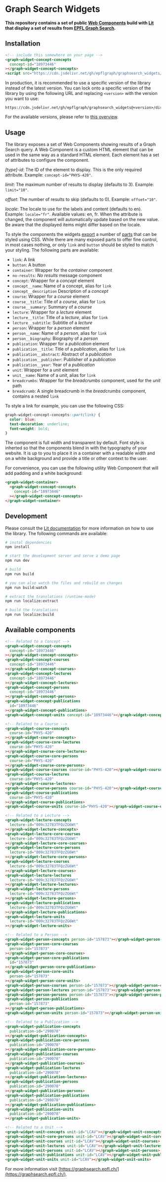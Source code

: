 # Graph Search Widgets

**This repository contains a set of public [Web Components](https://developer.mozilla.org/en-US/docs/Web/API/Web_components) build with [Lit](https://lit.dev/) that display a set of results from [EPFL Graph Search](https://graphsearch.epfl.ch/).**

## Installation

```html
<!-- include this somewhere on your page -->
<graph-widget-concept-concepts
  concept-id="18973446"
></graph-widget-concept-concepts>
<script src="https://cdn.jsdelivr.net/gh/epflgraph/graphsearch_widgets/dist/index.js"></script>
```

In production, it is recommended to use a specific version of the library instead of the latest version. You can lock onto a specific version of the library by using the following URL and replacing `<version>` with the version you want to use:

```
https://cdn.jsdelivr.net/gh/epflgraph/graphsearch_widgets@<version>/dist/index.js
```

For the available versions, please refer to [this overview](https://github.com/epflgraph/graphsearch_widgets/tags).

## Usage

The library exposes a set of Web Components showing results of a Graph Search query. A Web Component is a custom HTML element that can be used in the same way as a standard HTML element. Each element has a set of attributes to configure the component.

_[type]-id_: The ID of the element to display. This is the only required attribute. Example: `concept-id="PHYS-420"`.

_limit_: The maximum number of results to display (defaults to 3). Example: `limit="10"`.

_offset_: The number of results to skip (defaults to 0). Example: `offset="10"`.

_locale_: The locale to use for the labels and content (defaults to en). Example: `locale="fr"`. Available values: en, fr. When the attribute is changed, the component will automatically update based on the new value. Be aware that the displayed items might differ based on the locale.

To style the components the widgets [export](https://developer.mozilla.org/en-US/docs/Web/HTML/Global_attributes/exportparts) a number of [parts](https://developer.mozilla.org/en-US/docs/Web/HTML/Global_attributes/part) that can be styled using CSS. While there are many exposed parts to offer fine control, in most cases nothing, or only `link` and `button` should be styled to match your styling. The following parts are available:

- `link`: A link
- `button`: A button
- `container`: Wrapper for the _container_ component
- `no-results`: _No results_ message component
- `concept`: Wrapper for a _concept_ element
- `concept__name`: Name of a concept, alias for `link`
- `concept__description` Description of a _concept_
- `course`: Wrapper for a _course_ element
- `course__title`: Title of a _course_, alias for `link`
- `course__summary`: Summary of a _course_
- `lecture`: Wrapper for a _lecture_ element
- `lecture__title`: Title of a _lecture_, alias for `link`
- `lecture__subtitle`: Subtitle of a _lecture_
- `person`: Wrapper for a _person_ element
- `person__name`: Name of a _person_, alias for `link`
- `person__biography`: Biography of a _person_
- `publication`: Wrapper for a _publication_ element
- `publication__title`: Title of a _publication_, alias for `link`
- `publication__abstract`: Abstract of a _publication_
- `publication__publisher`: Publisher of a _publication_
- `publication__year`: Year of a _publication_
- `unit`: Wrapper for a _unit_ element
- `unit__name`: Name of a _unit_, alias for `link`
- `breadcrumbs`: Wrapper for the _breadcrumbs_ component, used for the _unit_ path
- `breadcrumb`: A single breadcrumb in the _breadcrumbs_ component, contains a nested `link`

To style a link for example, you can use the following CSS:

```css
graph-widget-concept-concepts::part(link) {
  color: blue;
  text-decoration: underline;
  font-weight: bold;
}
```

The component is full width and transparent by default. Font style is inherted so that the components blend in with the typography of your website. It is up to you to place it in a container with a readable width and on a white background and provide a title or other context to the user.

For convenience, you can use the following utility Web Component that will add padding and a white background:

```html
<graph-widget-container>
  <graph-widget-concept-concepts
    concept-id="18973446"
  ></graph-widget-concept-concepts>
</graph-widget-container>
```

## Development

Please consult the [Lit documentation](https://lit.dev/) for more information on how to use the library. The following commands are available:

```bash
# instal dependencies
npm install

# start the development server and serve a demo page
npm run dev

# build
npm run build

# you can also watch the files and rebuild on changes
npm run build:watch

# extract the translations (runtime-mode)
npm run localize:extract

# build the translations
npm run localize:build
```

## Available components

```html
<!-- Related to a Concept -->
<graph-widget-concept-concepts
  concept-id="18973446"
></graph-widget-concept-concepts>
<graph-widget-concept-courses
  concept-id="18973446"
></graph-widget-concept-courses>
<graph-widget-concept-lectures
  concept-id="18973446"
></graph-widget-concept-lectures>
<graph-widget-concept-persons
  concept-id="18973446"
></graph-widget-concept-persons>
<graph-widget-concept-publications
  id="18973446"
></graph-widget-concept-publications>
<graph-widget-concept-units concept-id="18973446"></graph-widget-concept-units>

<!-- Related to a Course -->
<graph-widget-course-concepts
  course-id="PHYS-420"
></graph-widget-course-concepts>
<graph-widget-course-core-lectures
  course-id="PHYS-420"
></graph-widget-course-core-lectures>
<graph-widget-course-core-persons
  course-id="PHYS-420"
></graph-widget-course-core-persons>
<graph-widget-course-courses course-id="PHYS-420"></graph-widget-course-courses>
<graph-widget-course-lectures
  course-id="PHYS-420"
></graph-widget-course-lectures>
<graph-widget-course-persons course-id="PHYS-420"></graph-widget-course-persons>
<graph-widget-course-publications
  course-id="PHYS-420"
></graph-widget-course-publications>
<graph-widget-course-units course-id="PHYS-420"></graph-widget-course-units>

<!-- Related to a Lecture -->
<graph-widget-lecture-concepts
  lecture-id="009c32783TFQzZG6Wt"
></graph-widget-lecture-concepts>
<graph-widget-lecture-core-courses
  lecture-id="009c32783TFQzZG6Wt"
></graph-widget-lecture-core-courses>
<graph-widget-lecture-core-persons
  lecture-id="009c32783TFQzZG6Wt"
></graph-widget-lecture-core-persons>
<graph-widget-lecture-courses
  lecture-id="009c32783TFQzZG6Wt"
></graph-widget-lecture-courses>
<graph-widget-lecture-lectures
  lecture-id="009c32783TFQzZG6Wt"
></graph-widget-lecture-lectures>
<graph-widget-lecture-persons
  lecture-id="009c32783TFQzZG6Wt"
></graph-widget-lecture-persons>
<graph-widget-lecture-publications
  lecture-id="009c32783TFQzZG6Wt"
></graph-widget-lecture-publications>
<graph-widget-lecture-units
  lecture-id="009c32783TFQzZG6Wt"
></graph-widget-lecture-units>

<!-- Related to a Person -->
<graph-widget-person-concepts person-id="157873"></graph-widget-person-concepts>
<graph-widget-person-core-courses
  person-id="157873"
></graph-widget-person-core-courses>
<graph-widget-person-core-publications
  id="157873"
></graph-widget-person-core-publications>
<graph-widget-person-core-units
  person-id="157873"
></graph-widget-person-core-units>
<graph-widget-person-courses person-id="157873"></graph-widget-person-courses>
<graph-widget-person-lectures person-id="157873"></graph-widget-person-lectures>
<graph-widget-person-persons person-id="157873"></graph-widget-person-persons>
<graph-widget-person-publications
  person-id="157873"
></graph-widget-person-publications>
<graph-widget-person-units person-id="157873"></graph-widget-person-units>

<!-- Related to a Publication -->
<graph-widget-publication-concepts
  publication-id="290078"
></graph-widget-publication-concepts>
<graph-widget-publication-core-persons
  publication-id="290078"
></graph-widget-publication-core-persons>
<graph-widget-publication-courses
  publication-id="290078"
></graph-widget-publication-courses>
<graph-widget-publication-lectures
  publication-id="290078"
></graph-widget-publication-lectures>
<graph-widget-publication-persons
  publication-id="290078"
></graph-widget-publication-persons>
<graph-widget-publication-publications
  publication-id="290078"
></graph-widget-publication-publications>
<graph-widget-publication-units
  publication-id="290078"
></graph-widget-publication-units>

<!-- Related to a Unit -->
<graph-widget-unit-concepts unit-id="LCAV"></graph-widget-unit-concepts>
<graph-widget-unit-core-persons unit-id="LCAV"></graph-widget-unit-core-persons>
<graph-widget-unit-courses unit-id="LCAV"></graph-widget-unit-courses>
<graph-widget-unit-lectures unit-id="LCAV"></graph-widget-unit-lectures>
<graph-widget-unit-persons unit-id="LCAV"></graph-widget-unit-persons>
<graph-widget-unit-publications unit-id="LCAV"></graph-widget-unit-publications>
<graph-widget-unit-units unit-id="LCAV"></graph-widget-unit-units>
```

For more information visit [https://graphsearch.epfl.ch/](https://graphsearch.epfl.ch/).
